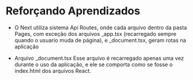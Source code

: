 # Reforçando Aprendizados

- O Next utiliza sistema Api Routes, onde cada arquivo dentro da pasta Pages, com exceção dos arquivos _app.tsx (recarregado sempre quando o usuario muda de página), e _document.tsx, geram rotas na aplicação

- Arquivo _document.tsx
    Esse arquivo é recarregado apenas uma vez durante o uso da aplicação, e ele se comporta como se fosse o index.html dos arquivos React.